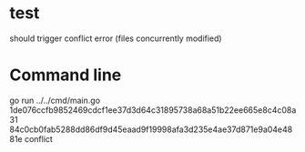 # test
should trigger conflict error (files concurrently modified)
# Command line
go run ../../cmd/main.go 1de076ccfb9852469cdcf1ee37d3d64c31895738a68a51b22ee665e8c4c08a31 84c0cb0fab5288dd86df9d45eaad9f19998afa3d235e4ae37d871e9a04e4881e conflict
